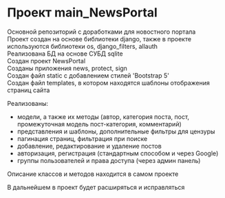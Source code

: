 # Проект main_NewsPortal  
Основной репозиторий с доработками для новостного портала  
Проект создан на основе библиотеки django, также в проекте используются библиотеки os, django_filters, allauth  
Реализована БД на основе СУБД sqlite  
Создан проект NewsPortal  
Созданы приложения news, protect, sign  
Создан файл static с добавлением стилей 'Bootstrap 5'  
Создан файл templates, в котором находятся шаблоны отображения страниц сайта  
  
Реализованы:  
- модели, а также их методы (автор,  категория поста, пост, промежуточная модель пост-категория, комментарий)  
- представления и шаблоны, дополнительные фильтры для цензуры  
- пагинация страниц, фильтрация при поиске  
- добавление, редактирование и удаление постов  
- авторизация, регистрация (стандартным способом и через Google)  
- группы пользователей и права доступа (через админ панель)  
  
Описание классов и методов находится в самом проекте  
  
В дальнейшем в проект будет расширяться и исправляться  
